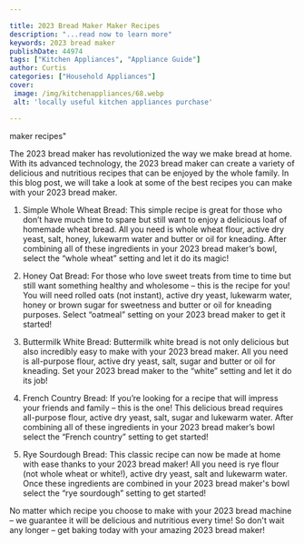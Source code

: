 ```yaml
---

title: 2023 Bread Maker Maker Recipes
description: "...read now to learn more"
keywords: 2023 bread maker
publishDate: 44974
tags: ["Kitchen Appliances", "Appliance Guide"]
author: Curtis
categories: ["Household Appliances"]
cover: 
 image: /img/kitchenappliances/68.webp
 alt: 'locally useful kitchen appliances purchase'

---
```


maker recipes"

The 2023 bread maker has revolutionized the way we make bread at home. With its advanced technology, the 2023 bread maker can create a variety of delicious and nutritious recipes that can be enjoyed by the whole family. In this blog post, we will take a look at some of the best recipes you can make with your 2023 bread maker.

1. Simple Whole Wheat Bread: This simple recipe is great for those who don’t have much time to spare but still want to enjoy a delicious loaf of homemade wheat bread. All you need is whole wheat flour, active dry yeast, salt, honey, lukewarm water and butter or oil for kneading. After combining all of these ingredients in your 2023 bread maker’s bowl, select the “whole wheat” setting and let it do its magic!

2. Honey Oat Bread: For those who love sweet treats from time to time but still want something healthy and wholesome – this is the recipe for you! You will need rolled oats (not instant), active dry yeast, lukewarm water, honey or brown sugar for sweetness and butter or oil for kneading purposes. Select “oatmeal” setting on your 2023 bread maker to get it started! 

3. Buttermilk White Bread: Buttermilk white bread is not only delicious but also incredibly easy to make with your 2023 bread maker. All you need is all-purpose flour, active dry yeast, salt, sugar and butter or oil for kneading. Set your 2023 bread maker to the “white” setting and let it do its job!

4. French Country Bread: If you’re looking for a recipe that will impress your friends and family – this is the one! This delicious bread requires all-purpose flour, active dry yeast, salt, sugar and lukewarm water. After combining all of these ingredients in your 2023 bread maker’s bowl select the “French country” setting to get started! 

5. Rye Sourdough Bread: This classic recipe can now be made at home with ease thanks to your 2023 bread maker! All you need is rye flour (not whole wheat or white!), active dry yeast, salt and lukewarm water. Once these ingredients are combined in your 2023 bread maker's bowl select the “rye sourdough” setting to get started! 

No matter which recipe you choose to make with your 2023 bread machine – we guarantee it will be delicious and nutritious every time! So don't wait any longer – get baking today with your amazing 2023 bread maker!
